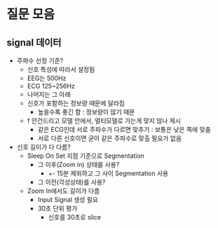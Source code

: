 # 질문 모음
## signal 데이터
- 주파수 선정 기준?
	- 신호 특성에 따라서 설정됨
	- EEG는 500Hz
	- ECG 125~256Hz
	- 나머지는 그 아래
	- 신호가 포함하는 정보량 때문에 달라짐
		- 높을수록 좋긴 함 : 정보량이 많기 때문
	- f 안건드리고 모델 안에서, 멀티모델로 가는게 맞지 않나 제시
		- 같은 ECG인데 서로 주파수가 다르면 맞추기 : 보통은 낮은 쪽에 맞춤
		- 서로 다른 신호이면 굳이 같은 주파수로 맞출 필요가 없음
- 신호 길이가 다 다름?
	- Sleep On Set 지점 기준으로 Segmentation
		- 그 이후(Zoom in) 상태를 사용?
			- +- 15분 제외하고 그 사이 Segmentation 사용
		- 그 이전(각성상태)를 사용?
	- Zoom In에서도 길이가 다름
		- Input Signal 생성 필요
		- 30초 단위 평가
			- 신호를 30초로 slice